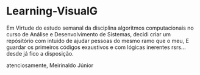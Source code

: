 # Learning-VisualG


Em Virtude do estudo semanal da disciplina algoritmos computacionais no curso de Análise e Desenvolvimento de Sistemas, 
decidi criar um repósitório com intuido de ajudar pessoas do mesmo ramo que o meu, 
E guardar os primeiros códigos exaustivos e com lógicas inerentes rsrs... desde já fico a disposição.


atenciosamente, Meirinaldo Júnior
